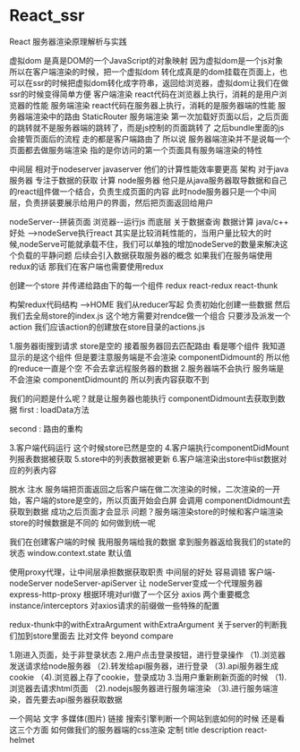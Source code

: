 # React_ssr
React 服务器渲染原理解析与实践

虚拟dom 是真是DOM的一个JavaScript的对象映射 因为虚拟dom是一个js对象 所以在客户端渲染的时候，把一个虚拟dom
转化成真是的dom挂载在页面上，也可以在ssr的时候把虚拟dom转化成字符串，返回给浏览器，虚拟dom让我们在做ssr的时候变得简单方便
客户端渲染 react代码在浏览器上执行，消耗的是用户浏览器的性能
服务端渲染 react代码在服务器上执行，消耗的是服务器端的性能
服务器端渲染中的路由 StaticRouter 
服务端渲染  第一次加载好页面以后，之后页面的跳转就不是服务器端的跳转了，而是js控制的页面跳转了 之后bundle里面的js会接管页面后的流程
走的都是客户端路由了 所以说 服务器端渲染并不是说每一个页面都去做服务端渲染 指的是你访问的第一个页面具有服务端渲染的特性

中间层  相对于nodeserver javaserver 他们的计算性能效率要更高 
架构 对于java服务器 专注于数据的获取 计算 node服务器 他只是从java服务器取导数据和自己的react组件做一个结合，负责生成页面的内容
此时node服务器只是一个中间层，负责拼装要展示给用户的界面，然后把页面返回给用户

nodeServer--拼装页面 浏览器--运行js 而底层 关于数据查询 数据计算 java/c++ 
好处 -->nodeServe执行react 其实是比较消耗性能的，当用户量比较大的时候,nodeServe可能就承载不住，我们可以单独的增加nodeServe的数量来解决这个负载的平静问题
后续会引入数据获取服务器的概念
如果我们在服务端使用redux的话  那我们在客户端也需要使用redux

创建一个store 并传递给路由下的每一个组件
redux react-redux react-thunk

构架redux代码结构 -->HOME
我们从reducer写起 负责初始化创建一些数据  然后我们去全局store的index.js 这个地方需要对rendce做一个组合
只要涉及派发一个action 我们应该action的创建放在store目录的actions.js


1.服务器街搜到请求 store是空的 接着服务器回去匹配路由 看是哪个组件 我知道显示的是这个组件  但是要注意服务端是不会渲染 componentDidmount的
所以他的reduce一直是个空 不会去拿远程服务器的数据
2.服务器端不会执行 服务端是不会渲染 componentDidmount的 所以列表内容获取不到

我们的问题是什么呢？就是让服务器也能执行 componentDidmount去获取到数据
 first : loadData方法


 second : 路由的重构

3.客户端代码运行 这个时候store已然是空的
4.客户端执行componentDidMount 列报表数据被获取
5.store中的列表数据被更新
6.客户端渲染出store中list数据对应的列表内容

脱水 注水  服务端把页面返回之后客户端在做二次渲染的时候，二次渲染的一开始，客户端的store是空的，所以页面开始会白屏
会调用 componentDidmount去获取到数据 成功之后页面才会显示
问题？服务端渲染store的时候和客户端渲染store的时候数据是不同的 如何做到统一呢

我们在创建客户端的时候 我用服务端给我的数据
拿到服务器返给我我们的state的状态  window.context.state 默认值

使用proxy代理，让中间层承担数据获取职责 中间层的好处 容易调错 客户端-nodeServer nodeServer-apiServer 让
nodeServer变成一个代理服务器 express-http-proxy
根据环境对url做了一个区分
axios 两个重要概念  instance/interceptors
对axios请求的前缀做一些特殊的配置

redux-thunk中的withExtraArgument
withExtraArgument 关于server的判断我们加到store里面去
比对文件  beyond compare

1.刚进入页面，处于非登录状态
2.用户点击登录按钮，进行登录操作
 （1).浏览器发送请求给node服务器
 （2).转发给api服务器，进行登录
 （3).api服务器生成cookie
 （4).浏览器上存了cookie，登录成功
3.当用户重新刷新页面的时候
 （1).浏览器去请求html页面
 （2).nodejs服务器进行服务端渲染
 （3).进行服务端渲染，首先要去api服务器获取数据

 一个网站  文字 多媒体(图片) 链接  搜索引擎判断一个网站到底如何的时候 还是看这三个方面
 如何做我们的服务器端的css渲染
 定制 title description  react-helmet

